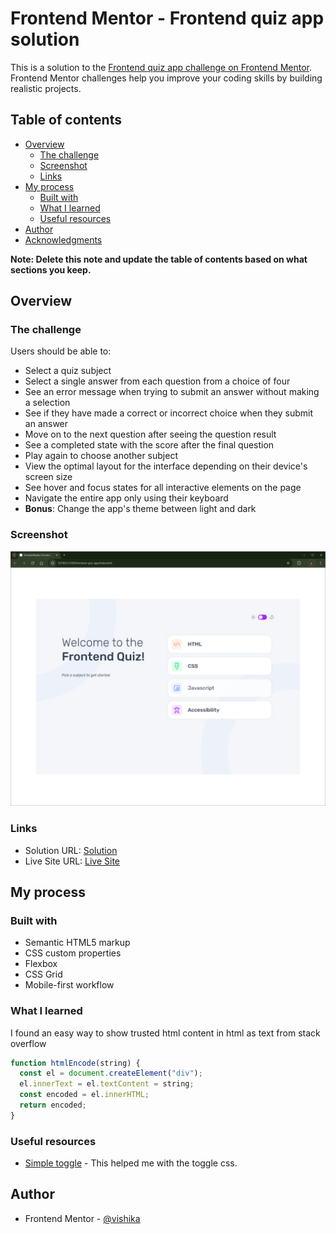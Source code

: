 # Frontend Mentor - Frontend quiz app solution

This is a solution to the [Frontend quiz app challenge on Frontend Mentor](https://www.frontendmentor.io/challenges/frontend-quiz-app-BE7xkzXQnU). Frontend Mentor challenges help you improve your coding skills by building realistic projects.

## Table of contents

- [Overview](#overview)
  - [The challenge](#the-challenge)
  - [Screenshot](#screenshot)
  - [Links](#links)
- [My process](#my-process)
  - [Built with](#built-with)
  - [What I learned](#what-i-learned)
  - [Useful resources](#useful-resources)
- [Author](#author)
- [Acknowledgments](#acknowledgments)

**Note: Delete this note and update the table of contents based on what sections you keep.**

## Overview

### The challenge

Users should be able to:

- Select a quiz subject
- Select a single answer from each question from a choice of four
- See an error message when trying to submit an answer without making a selection
- See if they have made a correct or incorrect choice when they submit an answer
- Move on to the next question after seeing the question result
- See a completed state with the score after the final question
- Play again to choose another subject
- View the optimal layout for the interface depending on their device's screen size
- See hover and focus states for all interactive elements on the page
- Navigate the entire app only using their keyboard
- **Bonus**: Change the app's theme between light and dark

### Screenshot

![](./screenshot.png)

### Links

- Solution URL: [Solution](https://github.com/Vishika/front-end-mentor/tree/master/frontend-quiz-app)
- Live Site URL: [Live Site](https://frontend-quiz-app-vish.netlify.app/)

## My process

### Built with

- Semantic HTML5 markup
- CSS custom properties
- Flexbox
- CSS Grid
- Mobile-first workflow

### What I learned

I found an easy way to show trusted html content in html as text from stack overflow

```js
function htmlEncode(string) {
  const el = document.createElement("div");
  el.innerText = el.textContent = string;
  const encoded = el.innerHTML;
  return encoded;
}
```

### Useful resources

- [Simple toggle](https://danklammer.com/articles/simple-css-toggle-switch/) - This helped me with the toggle css.

## Author

- Frontend Mentor - [@vishika](https://www.frontendmentor.io/profile/vishika)
